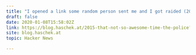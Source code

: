 ```yaml
---
title: "I opened a link some random person sent me and I got raided (2015)"
draft: false
date: 2020-01-08T15:58:02Z
link: https://blog.haschek.at/2015-that-not-so-awesome-time-the-police?utm_medium=RSS&utm_source=hune
site: blog.haschek.at
topic: Hacker News  

---
```

